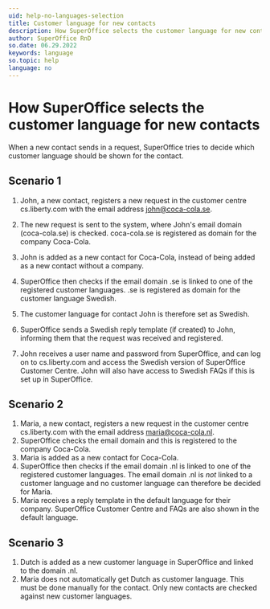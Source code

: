 ```yaml
---
uid: help-no-languages-selection
title: Customer language for new contacts
description: How SuperOffice selects the customer language for new contacts
author: SuperOffice RnD
so.date: 06.29.2022
keywords: language
so.topic: help
language: no
---
```


# How SuperOffice selects the customer language for new contacts

When a new contact sends in a request, SuperOffice tries to decide which customer language should be shown for the contact.

## Scenario 1

1. John, a new contact, registers a new request in the customer centre cs.liberty.com with the email address john@coca-cola.se.

2. The new request is sent to the system, where John's email domain (coca-cola.se) is checked. coca-cola.se is registered as domain for the company Coca-Cola.

3. John is added as a new contact for Coca-Cola, instead of being added as a new contact without a company.

4. SuperOffice then checks if the email domain .se is linked to one of the registered customer languages. .se is registered as domain for the customer language Swedish.

5. The customer language for contact John is therefore set as Swedish.

6. SuperOffice sends a Swedish reply template (if created) to John, informing them that the request was received and registered.

7. John receives a user name and password from SuperOffice, and can log on to cs.liberty.com and access the Swedish version of SuperOffice Customer Centre. John will also have access to Swedish FAQs if this is set up in SuperOffice.

## Scenario 2

1. Maria, a new contact, registers a new request in the customer centre cs.liberty.com with the email address maria@coca-cola.nl.
2. SuperOffice checks the email domain and this is registered to the company Coca-Cola.
3. Maria is added as a new contact for Coca-Cola.
4. SuperOffice then checks if the email domain .nl is linked to one of the registered customer languages. The email domain .nl is *not* linked to a customer language and no customer language can therefore be decided for Maria.
5. Maria receives a reply template in the default language for their company. SuperOffice Customer Centre and FAQs are also shown in the default language.

## Scenario 3

1. Dutch is added as a new customer language in SuperOffice and linked to the domain .nl.
2. Maria does not automatically get Dutch as customer language. This must be done manually for the contact. Only new contacts are checked against new customer languages.

